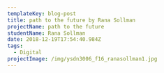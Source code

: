 ```yaml
---
templateKey: blog-post
title: path to the future by Rana Sollman
projectName: path to the future
studentName: Rana Sollman
date: 2018-12-19T17:54:40.984Z
tags:
  - Digital
projectImage: /img/ysdn3006_f16_ranasollman1.jpg
---
```

